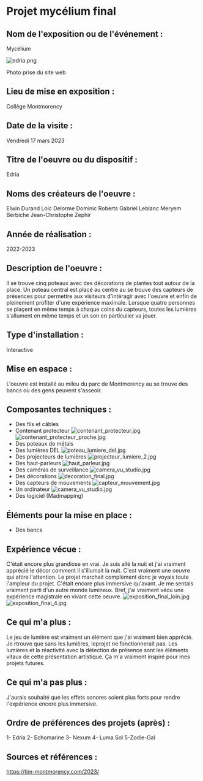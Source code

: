 # Projet mycélium final

## Nom de l'exposition ou de l'événement :
Mycélium 

![edria.png](medias/edria.png)

Photo prise du site web 

## Lieu de mise en exposition :
Collège Montmorency

## Date de la visite :
Vendredi 17 mars 2023

## Titre de l'oeuvre ou du dispositif :
Edria

## Noms des créateurs de l'oeuvre :
Elwin Durand Loic Delorme Dominic Roberts Gabriel Leblanc Meryem Berbiche Jean-Christophe Zephir

## Année de réalisation :
2022-2023
## Description de l'oeuvre :
Il se trouve cinq poteaux avec des décorations de plantes tout autour de la place. Un poteau central est placé au centre au se trouve des capteurs de présences pour permettre aux visiteurs d'intéragir avec l'oeuvre et enfin de pleinement profiter d'une expérience maximale. Lorsque quatre personnes se plaçent en même temps à chaque coins du capteurs, toutes les lumières s'allument en même temps et un son en particulier va jouer. 

## Type d'installation :
Interactive

## Mise en espace :
L'oeuvre est installé au mileu du parc de Montmorency au se trouve des bancs où des gens peuvent s'asseoir.

## Composantes techniques :
- Des fils et câbles
- Contenant protecteur
![contenant_protecteur.jpg](medias/contenant_protecteur.jpg)
![contenant_protecteur_proche.jpg](medias/contenant_protecteur_proche.jpg)
- Des poteaux de métals
- Des lumières DEL
![poteau_lumiere_del.jpg](medias/poteau_lumiere_del.jpg)
- Des projecteurs de lumières
![projecteur_lumiere_2.jpg](medias/projecteur_lumiere_2.jpg)
- Des haut-parleurs 
![haut_parleur.jpg](medias/haut_parleur.jpg)
- Des caméras de surveillance
![camera_vu_studio.jpg](medias/camera_vu_studio.jpg)
- Des décorations
![decoration_final.jpg](medias/decoration_final.jpg)
- Des capteurs de mouvements 
![capteur_mouvement.jpg](medias/capteur_mouvement.jpg)
- Un ordinateur
![camera_vu_studio.jpg](medias/camera_vu_studio.jpg)
- Des logiciel (Madmapping)

## Éléments pour la mise en place :
- Des bancs
 
 ## Expérience vécue :
 C'était encore plus grandiose en vrai. Je suis allé la nuit et j'ai vraiment apprécié le décor comment il s'illumait la nuit. C'est vraiment  une oeuvre qui attire l'attention. Le projet marchait complèment donc je voyais toute l'ampleur du projet. C'était encore plus immersive qu'avant. Je me sentais vraiment parti d'un autre monde lumineux. Bref, j'ai vraiment vécu une expérience magistrale en vivant cette oeuvre.
 ![exposition_final_loin.jpg](medias/exposition_final_loin.jpg)
 ![exposition_final_4.jpg](medias/exposition_final_4.jpg)
 
 ## Ce qui m'a plus :
 Le jeu de lumière est vraiment un élément que j'ai vraiment bien apprécié. Je rtrouve que sans les lumières, leprojet ne fonctionnerait pas. Les lumières et la réactivité avec la détection de présence sont les éléments vitaux de cette présentation artistique. Ça m'a vraiment inspiré pour mes projets futures. 
 ## Ce qui m'a pas plus :
 J'aurais souhaité que les effets sonores soient plus forts pour rendre l'expérience encore plus immersive. 
 
 ## Ordre de préférences des projets (après) :
1- Edria
2- Echomarine
3- Nexum
4- Luma Sol
5-Zodie-Gal
 
 ## Sources et références :
https://tim-montmorency.com/2023/

